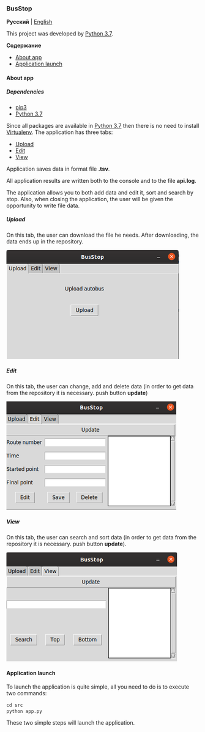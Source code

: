 ### BusStop

**Русский** | [English](../../README.md)

This project was developed by [Python 3.7](https://www.ics.uci.edu/~pattis/common/handouts/pythoneclipsejava/python.html).

**Содержание**

- [About app](#about-app)
- [Application launch](#application-launch)

#### About app
##### Dependencies
* [pip3](https://github.com/pypa/pip)
* [Python 3.7](https://www.ics.uci.edu/~pattis/common/handouts/pythoneclipsejava/python.html)

Since all packages are available in [Python 3.7](https://www.ics.uci.edu/~pattis/common/handouts/pythoneclipsejava/python.html)
then there is no need to install [Virtualenv](https://virtualenv.pypa.io/en/stable/installation/).
The application has three tabs:
- [Upload](#upload)
- [Edit](#edit)
- [View](#view)

Application saves data in format file **.tsv**.
 
All application results are written both to the console and to the file **api.log**.

The application allows you to both add data and edit it, sort and search by stop.
Also, when closing the application, the user will be given the opportunity to write file data.

##### Upload
On this tab, the user can download the file he needs. After downloading, the data ends up in the repository.

![upload](docs/img/upload.png)

##### Edit
On this tab, the user can change, add and delete data (in order to get data from the repository it is necessary.
push button **update**)

![edit](docs/img/edit.png)

##### View
On this tab, the user can search and sort data (in order to get data from the repository it is necessary.
push button **update**).

![view](docs/img/view.png)


#### Application launch

To launch the application is quite simple, all you need to do is to execute two commands:

    cd src
    python app.py

These two simple steps will launch the application.